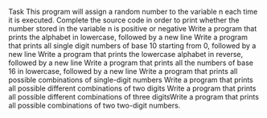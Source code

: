 Task This program will assign a random number to the variable n each time it is executed. 
Complete the source code in order to print whether the number stored in the variable n is positive or negative
Write a program that prints the alphabet in lowercase, followed by a new line
Write a program that prints all single digit numbers of base 10 starting from 0, followed by a new line
Write a program that prints the lowercase alphabet in reverse, followed by a new line
Write a program that prints all the numbers of base 16 in lowercase, followed by a new line
Write a program that prints all possible combinations of single-digit numbers
Write a program that prints all possible different combinations of two digits
Write a program that prints all possible different combinations of three digitsWrite a program that prints all possible combinations of two two-digit numbers.
